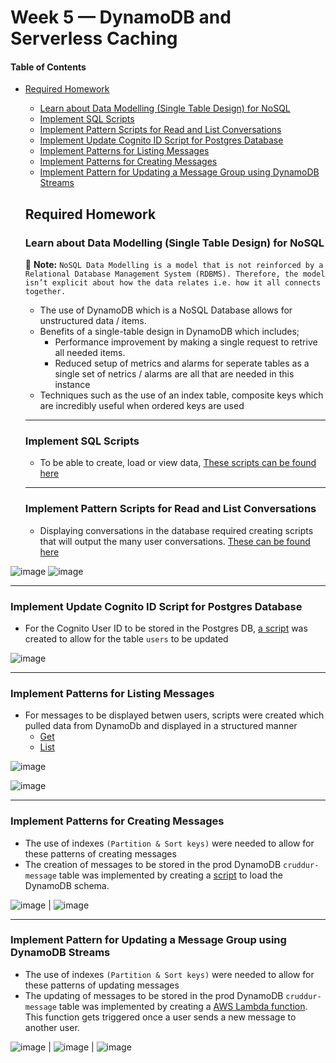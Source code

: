 # Week 5 — DynamoDB and Serverless Caching


#### Table of Contents

+ [Required Homework](#required-homework)
  - [Learn about Data Modelling (Single Table Design) for NoSQL](#learn-about-data-modelling-single-table-design-for-nosql)
  - [Implement SQL Scripts](#implement-sql-scripts)
  - [Implement Pattern Scripts for Read and List Conversations](#implement-pattern-scripts-for-read-and-list-conversations)
  - [Implement Update Cognito ID Script for Postgres Database](#implement-update-cognito-id-script-for-postgres-database)
  - [Implement Patterns for Listing Messages](#implement-patterns-for-listing-messages)
  - [Implement Patterns for Creating Messages](#implement-patterns-for-creating-messages)
  - [Implement Pattern for Updating a Message Group using DynamoDB Streams](#implement-pattern-for-updating-a-message-group-using-dynamodb-streams)

  
  ## Required Homework
  
  
  
  ### Learn about Data Modelling (Single Table Design) for NoSQL
  
 
  :memo: **Note:** `NoSQL Data Modelling is a model that is not reinforced by a Relational Database Management System (RDBMS).
  Therefore, the model isn’t explicit about how the data relates i.e. how it all connects together.`
  
  - The use of DynamoDB which is a NoSQL Database allows for unstructured data / items.
  - Benefits of a single-table design in DynamoDB which includes;
     - Performance improvement by making a single request to retrive all needed items.
     - Reduced setup of metrics and alarms for seperate tables as a single set of netrics / alarms are all that are needed in this instance
  - Techniques such as the use of an index table, composite keys which are incredibly useful when ordered keys are used
  
 
  ---
  
  
  
  ### Implement SQL Scripts
  
  - To be able to create, load or view data, [These scripts can be found here](https://github.com/morpheus04/aws-bootcamp-cruddur-2023/commit/3b0eed3c6445bf6f8235eb7f192dc2f32b2fef14?diff=unified)
  
  
  ---
  
  
  
  ### Implement Pattern Scripts for Read and List Conversations
  
  - Displaying conversations in the database required creating scripts that will output the many user conversations. [These can be found here](https://github.com/morpheus04/aws-bootcamp-cruddur-2023/commit/df89a95ea6d03f87332fdd50efeb72a5d96bea5b)
 
 ![image](https://user-images.githubusercontent.com/37842433/229145255-55343ef5-0ab2-4acc-a858-cd4f4525000a.png)  ![image](https://user-images.githubusercontent.com/37842433/229145352-17c710e2-42cf-42bd-8ca3-4a141e3178e9.png)


  
  
  ---
  
  
  
  
  ### Implement Update Cognito ID Script for Postgres Database
  
  
  - For the Cognito User ID to be stored in the Postgres DB, [a script](https://github.com/morpheus04/aws-bootcamp-cruddur-2023/blob/3aee5c4b737568bfaa894052b203467f6325d43e/backend-flask/bin/db/update_cognito_user_ids) was created to allow for the table `users` to be updated
  
  ![image](https://user-images.githubusercontent.com/37842433/229146735-1b83a90c-bd53-4785-aa9f-33cd57d9b5a2.png)
  
  
  ---
  
  
  
  ### Implement Patterns for Listing Messages
  
  - For messages to be displayed betwen users, scripts were created which pulled data from DynamoDb and displayed in a structured manner
      - [Get](https://github.com/morpheus04/aws-bootcamp-cruddur-2023/blob/3b0eed3c6445bf6f8235eb7f192dc2f32b2fef14/backend-flask/bin/ddb/get-conversation)
      - [List](https://github.com/morpheus04/aws-bootcamp-cruddur-2023/blob/3b0eed3c6445bf6f8235eb7f192dc2f32b2fef14/backend-flask/bin/ddb/list-conversation)
  
 ![image](https://user-images.githubusercontent.com/37842433/229150909-74111584-1cf5-4e8e-9aea-378138d9c4f7.png)
 
 ![image](https://user-images.githubusercontent.com/37842433/229150697-4c9a2e11-d76e-4588-a07c-4ec275778718.png)



  
  ---
  
  
  
  ### Implement Patterns for Creating Messages
  
  - The use of indexes `(Partition & Sort keys)` were needed to allow for these patterns of creating messages
  - The creation of messages to be stored in the prod DynamoDB `cruddur-message` table was implemented by creating a [script](https://github.com/morpheus04/aws-bootcamp-cruddur-2023/blob/0586a5c9ee5f89c2ccf8b7b9fb088dc9cfb7fca2/backend-flask/bin/ddb/schema-load) to load the DynamoDB schema.


![image](https://user-images.githubusercontent.com/37842433/229153638-299d182d-d4b0-409f-a44c-8e2a2aecd406.png) | ![image](https://user-images.githubusercontent.com/37842433/229153711-a52637a1-ef08-483c-a4fa-0d2f1ba8ffee.png)



  
  ---
  
  
  
  ### Implement Pattern for Updating a Message Group using DynamoDB Streams
  
  - The use of indexes `(Partition & Sort keys)` were needed to allow for these patterns of updating messages
  - The updating of messages to be stored in the prod DynamoDB `cruddur-message` table was implemented by creating a [AWS Lambda function](https://github.com/morpheus04/aws-bootcamp-cruddur-2023/blob/main/aws/lambdas/cruddur-messaging-stream.py). This function gets triggered once a user sends a new message to another user.


![image](https://user-images.githubusercontent.com/37842433/229153638-299d182d-d4b0-409f-a44c-8e2a2aecd406.png) | ![image](https://user-images.githubusercontent.com/37842433/229153711-a52637a1-ef08-483c-a4fa-0d2f1ba8ffee.png) | ![image](https://user-images.githubusercontent.com/37842433/229153759-efa5a266-29c9-4fa4-9737-32fcd53730e4.png)

